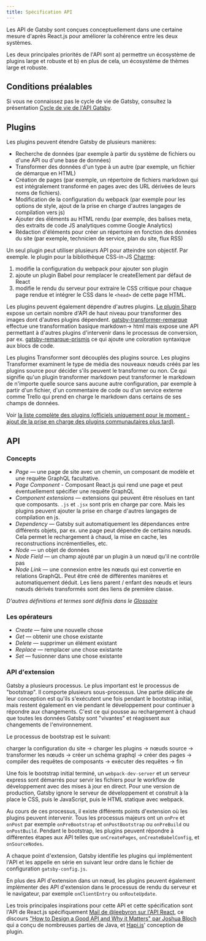 ```yaml
---
title: Spécification API
---
```


Les API de Gatsby sont conçues conceptuellement dans une certaine mesure d'après React.js pour améliorer la cohérence entre les deux systèmes.

Les deux principales priorités de l'API sont a) permettre un écosystème de plugins large et robuste et b) en plus de cela, un écosystème de thèmes large et robuste.

## Conditions préalables

Si vous ne connaissez pas le cycle de vie de Gatsby, consultez la présentation [Cycle de vie de l'API Gatsby](/docs/gatsby-lifecycle-apis/).

## Plugins

Les plugins peuvent étendre Gatsby de plusieurs manières:

- Recherche de données (par exemple à partir du système de fichiers ou d'une API ou d'une base de données)
- Transformer des données d'un type à un autre (par exemple, un fichier de démarque en HTML)
- Création de pages (par exemple, un répertoire de fichiers markdown qui est intégralement transformé en pages avec des URL dérivées de leurs noms de fichiers).
- Modification de la configuration du webpack (par exemple pour les options de style, ajout de la prise en charge d'autres langages de compilation vers js)
- Ajouter des éléments au HTML rendu (par exemple, des balises meta, des extraits de code JS analytiques comme Google Analytics)
- Rédaction d'éléments pour créer un répertoire en fonction des données du site (par exemple, technicien de service, plan du site, flux RSS)

Un seul plugin peut utiliser plusieurs API pour atteindre son objectif. Par exemple. le plugin pour la bibliothèque CSS-in-JS [Charme](/packages/gatsby-plugin-glamor/):

1.  modifie la configuration du webpack pour ajouter son plugin
2.  ajoute un plugin Babel pour remplacer le createElement par défaut de React
3.  modifie le rendu du serveur pour extraire le CSS critique pour chaque page rendue et intégrer le CSS dans le `<head>` de cette page HTML.

Les plugins peuvent également dépendre d'autres plugins. [Le plugin Sharp](/packages/gatsby-plugin-sharp/) expose un certain nombre d'API de haut niveau pour transformer des images dont d'autres plugins dépendent. [gatsby-transformer-remarque](/packages/gatsby-transformer-remark/) effectue une transformation basique markdown-> html mais expose une API permettant à d'autres plugins d'intervenir dans le processus de conversion, par ex. [gatsby-remarque-prismjs](/packages/gatsby-remark-prismjs/) ce qui ajoute une coloration syntaxique aux blocs de code.

Les plugins Transformer sont découplés des plugins source. Les plugins Transformer examinent le type de média des nouveaux nœuds créés par les plugins source pour décider s'ils peuvent le transformer ou non. Ce qui signifie qu'un plugin transformer markdown peut transformer le markdown de n'importe quelle source sans aucune autre configuration, par exemple à partir d'un fichier, d'un commentaire de code ou d'un service externe comme Trello qui prend en charge le markdown dans certains de ses champs de données.

Voir [la liste complète des plugins (officiels uniquement pour le moment - ajout de la prise en charge des plugins communautaires plus tard)](/docs/plugins/).

## API

### Concepts

- _Page_ — une page de site avec un chemin, un composant de modèle et une requête GraphQL facultative.
- _Page Component_ - Composant React.js qui rend une page et peut éventuellement spécifier une requête GraphQL
- _Component extensions_ — extensions qui peuvent être résolues en tant que composants. `.js` et `.jsx` sont pris en charge par core. Mais les plugins peuvent ajouter la prise en charge d'autres langages de compilation en js.
- _Dependency_ — Gatsby suit automatiquement les dépendances entre différents objets, par ex. une page peut dépendre de certains nœuds. Cela permet le rechargement à chaud, la mise en cache, les reconstructions incrémentielles, etc.
- _Node_ — un objet de données
- _Node Field_ — un champ ajouté par un plugin à un nœud qu'il ne contrôle pas
- _Node Link_ — une connexion entre les nœuds qui est convertie en relations GraphQL. Peut être créé de différentes manières et automatiquement déduit. Les liens parent / enfant des nœuds et leurs nœuds dérivés transformés sont des liens de première classe.

_D'autres définitions et termes sont définis dans le [Glossaire](/docs/glossary/)_

### Les opérateurs

- _Create_ — faire une nouvelle chose
- _Get_ — obtenir une chose existante
- _Delete_ — supprimer un élément existant
- _Replace_ — remplacer une chose existante
- _Set_ — fusionner dans une chose existante

### API d'extension

Gatsby a plusieurs processus. Le plus important est le processus de "bootstrap". Il comporte plusieurs sous-processus. Une partie délicate de leur conception est qu'ils s'exécutent une fois pendant le bootstrap initial, mais restent également en vie pendant le développement pour continuer à répondre aux changements. C'est ce qui pousse au rechargement à chaud que toutes les données Gatsby sont "vivantes" et réagissent aux changements de l'environnement.

Le processus de bootstrap est le suivant:

charger la configuration du site -> charger les plugins -> nœuds source -> transformer les nœuds -> créer un schéma graphql -> créer des pages -> compiler des requêtes de composants -> exécuter des requêtes -> fin

Une fois le bootstrap initial terminé, un `webpack-dev-server` et un serveur express sont démarrés pour servir les fichiers pour le workflow de développement avec des mises à jour en direct. Pour une version de production, Gatsby ignore le serveur de développement et construit à la place le CSS, puis le JavaScript, puis le HTML statique avec webpack.

Au cours de ces processus, il existe différents points d'extension où les plugins peuvent intervenir. Tous les processus majeurs ont un `onPre` et `onPost` par exemple `onPreBootstrap` et `onPostBootstrap` ou `onPreBuild` ou `onPostBuild`. Pendant le bootstrap, les plugins peuvent répondre à différentes étapes aux API telles que `onCreatePages`, `onCreateBabelConfig`, et `onSourceNodes`.

A chaque point d'extension, Gatsby identifie les plugins qui implémentent l'API et les appelle en série en suivant leur ordre dans le fichier de configuration `gatsby-config.js`.

En plus des API d'extension dans un nœud, les plugins peuvent également implémenter des API d'extension dans le processus de rendu du serveur et le navigateur, par exemple `onClientEntry` ou `onRouteUpdate`.

Les trois principales inspirations pour cette API et cette spécification sont l'API de React.js spécifiquement [Mail de @leebyron sur l'API React](https://gist.github.com/vjeux/f2b015d230cc1ab18ed1df30550495ed), ce discours ["How to Design a Good API and Why it Matters" par Joshua Bloch](https://www.youtube.com/watch?v=heh4OeB9A-c&app=desktop) qui a conçu de nombreuses parties de Java, et [Hapi.js](https://hapijs.com/api)' conception de plugin.
